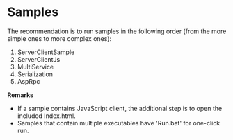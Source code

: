 Samples
=====================

The recommendation is to run samples in the following order (from the more simple ones to more complex ones):

1. ServerClientSample
2. ServerClientJs
3. MultiService
4. Serialization
5. AspRpc

**Remarks**  
+ If a sample contains JavaScript client, the additional step is to open the included Index.html.
+ Samples that contain multiple executables have 'Run.bat' for one-click run.

